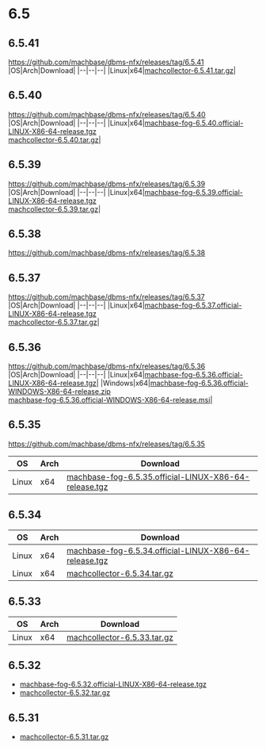 # 6.5

## 6.5.41

https://github.com/machbase/dbms-nfx/releases/tag/6.5.41
|OS|Arch|Download|
|--|--|--|
|Linux|x64|[machcollector-6.5.41.tar.gz](https://github.com/machbase/packages/releases/download/6.5.41/machcollector-6.5.41.tar.gz)|

## 6.5.40

https://github.com/machbase/dbms-nfx/releases/tag/6.5.40
|OS|Arch|Download|
|--|--|--|
|Linux|x64|[machbase-fog-6.5.40.official-LINUX-X86-64-release.tgz](https://github.com/machbase/packages/releases/download/6.5.40/machbase-fog-6.5.40.official-LINUX-X86-64-release.tgz)<br>[machcollector-6.5.40.tar.gz](https://github.com/machbase/packages/releases/download/6.5.40/machcollector-6.5.40.tar.gz)|

## 6.5.39

https://github.com/machbase/dbms-nfx/releases/tag/6.5.39
|OS|Arch|Download|
|--|--|--|
|Linux|x64|[machbase-fog-6.5.39.official-LINUX-X86-64-release.tgz](https://github.com/machbase/packages/releases/download/6.5.39/machbase-fog-6.5.39.official-LINUX-X86-64-release.tgz)<br>[machcollector-6.5.39.tar.gz](https://github.com/machbase/packages/releases/download/6.5.39/machcollector-6.5.39.tar.gz)|

## 6.5.38

https://github.com/machbase/dbms-nfx/releases/tag/6.5.38

## 6.5.37

https://github.com/machbase/dbms-nfx/releases/tag/6.5.37
|OS|Arch|Download|
|--|--|--|
|Linux|x64|[machbase-fog-6.5.37.official-LINUX-X86-64-release.tgz](https://github.com/machbase/packages/releases/download/6.5.37/machbase-fog-6.5.37.official-LINUX-X86-64-release.tgz)<br>[machcollector-6.5.37.tar.gz](https://github.com/machbase/packages/releases/download/6.5.37/machcollector-6.5.37.tar.gz)|

## 6.5.36

https://github.com/machbase/dbms-nfx/releases/tag/6.5.36
|OS|Arch|Download|
|--|--|--|
|Linux|x64|[machbase-fog-6.5.36.official-LINUX-X86-64-release.tgz](https://github.com/machbase/packages/releases/download/6.5.36/machbase-fog-6.5.36.official-LINUX-X86-64-release.tgz)|
|Windows|x64|[machbase-fog-6.5.36.official-WINDOWS-X86-64-release.zip](https://github.com/machbase/packages/releases/download/6.5.36/machbase-fog-6.5.36.official-WINDOWS-X86-64-release.zip)<br>[machbase-fog-6.5.36.official-WINDOWS-X86-64-release.msi](https://github.com/machbase/packages/releases/download/6.5.36/machbase-fog-6.5.36.official-WINDOWS-X86-64-release.msi)|


## 6.5.35

https://github.com/machbase/dbms-nfx/releases/tag/6.5.35

|OS|Arch|Download|
|--|--|--|
|Linux|x64| [machbase-fog-6.5.35.official-LINUX-X86-64-release.tgz](https://github.com/machbase/packages/releases/download/6.5.35/machbase-fog-6.5.35.official-LINUX-X86-64-release.tgz)|


## 6.5.34 

|OS|Arch|Download|
|--|--|--|
|Linux|x64| [machbase-fog-6.5.34.official-LINUX-X86-64-release.tgz](https://github.com/machbase/packages/releases/download/6.5.34/machbase-fog-6.5.34.official-LINUX-X86-64-release.tgz)|
|Linux|x64| [machcollector-6.5.34.tar.gz](https://github.com/machbase/packages/releases/download/6.5.34/machcollector-6.5.34.tar.gz)|

## 6.5.33

|OS|Arch|Download|
|--|--|--|
|Linux|x64|[machcollector-6.5.33.tar.gz](https://github.com/machbase/packages/releases/download/6.5.33/machcollector-6.5.33.tar.gz)|

## 6.5.32

* [machbase-fog-6.5.32.official-LINUX-X86-64-release.tgz](https://github.com/machbase/packages/releases/download/6.5.32/machbase-fog-6.5.32.official-LINUX-X86-64-release.tgz)
* [machcollector-6.5.32.tar.gz](https://github.com/machbase/packages/releases/download/6.5.32/machcollector-6.5.32.tar.gz)

## 6.5.31

* [machcollector-6.5.31.tar.gz](https://github.com/machbase/packages/releases/download/6.5.31/machcollector-6.5.31.tar.gz)
